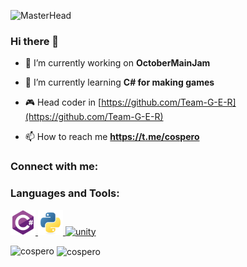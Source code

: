 ![MasterHead](https://sun9-43.userapi.com/impg/l88JNHp1wm5pdlSe4gONIm143fJ9Y3Z7zd58Cw/QY1dEMC5YhI.jpg?size=961x200&quality=95&sign=bb7879ba92cc0fd429e4deada46216cc&type=album)
### Hi there 👋


- 🔭 I’m currently working on **OctoberMainJam**

- 🌱 I’m currently learning **C# for making games**

- 🎮 Head coder in [https://github.com/Team-G-E-R](https://github.com/Team-G-E-R)

- 📫 How to reach me **https://t.me/cospero**

<h3 align="left">Connect with me:</h3>
<p align="left">
</p>

<h3 align="left">Languages and Tools:</h3>
<p align="left"> <a href="https://www.w3schools.com/cs/" target="_blank" rel="noreferrer"> <img src="https://raw.githubusercontent.com/devicons/devicon/master/icons/csharp/csharp-original.svg" alt="csharp" width="40" height="40"/> </a> <a href="https://www.python.org" target="_blank" rel="noreferrer"> <img src="https://raw.githubusercontent.com/devicons/devicon/master/icons/python/python-original.svg" alt="python" width="40" height="40"/> </a> <a href="https://unity.com/" target="_blank" rel="noreferrer"> <img src="https://www.vectorlogo.zone/logos/unity3d/unity3d-icon.svg" alt="unity" width="40" height="40"/> </a> </p>

<p><img align="left" src="https://github-readme-stats.vercel.app/api/top-langs?username=cospero&show_icons=true&locale=en&layout=compact" alt="cospero" /></p>

<p>&nbsp;<img align="center" src="https://github-readme-stats.vercel.app/api?username=cospero&show_icons=true&locale=en" alt="cospero" /></p>
